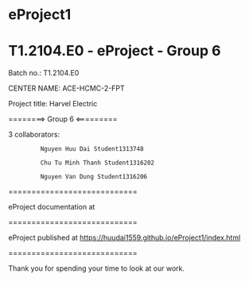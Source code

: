 # eProject1

# T1.2104.E0 - eProject - Group 6

Batch no.: T1.2104.E0

CENTER NAME: ACE-HCMC-2-FPT

Project title: Harvel Electric

========> Group 6 <=========

3 collaborators:

             Nguyen Huu Dai Student1313748

             Chu Tu Minh Thanh Student1316202
             
             Nguyen Van Dung Student1316206
============================

eProject documentation at 

============================

eProject published at https://huudai1559.github.io/eProject1/index.html

============================

Thank you for spending your time to look at our work.
